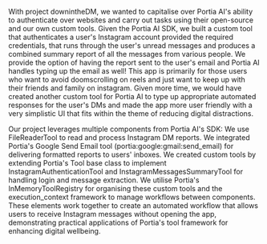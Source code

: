 With project downintheDM, we wanted to capitalise over Portia AI's ability to authenticate over websites and carry out tasks using their open-source and our own custom tools. Given the Portia AI SDK, we built a custom tool that authenticates a user's Instagram account provided the required credentials, that runs through the user's unread messages and produces a combined summary report of all the messages from various people. We provide the option of having the report sent to the user's email and Portia AI handles typing up the email as well!
This app is primarily for those users who want to avoid doomscrolling on reels and just want to keep up with their friends and family on instagram. 
Given more time, we would have created another custom tool for Portia AI to type up appropriate automated responses for the user's DMs and made the app more user friendly with a very simplistic UI that fits within the theme of reducing digital distractions.


Our project leverages multiple components from Portia AI's SDK: We use FileReaderTool to read and process Instagram DM reports. We integrated Portia's Google Send Email tool (portia:google:gmail:send_email) for delivering formatted reports to users' inboxes. We created custom tools by extending Portia's Tool base class to implement InstagramAuthenticationTool and InstagramMessagesSummaryTool for handling login and message extraction. We utilise Portia's InMemoryToolRegistry for organising these custom tools and the execution_context framework to manage workflows between components. These elements work together to create an automated workflow that allows users to receive Instagram messages without opening the app, demonstrating practical applications of Portia's tool framework for enhancing digital wellbeing.
